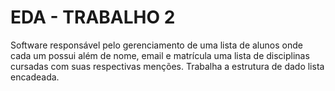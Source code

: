 # EDA - TRABALHO 2
Software responsável pelo gerenciamento de uma lista de alunos onde cada um possui além de nome, email e matrícula uma lista de disciplinas cursadas com suas respectivas menções. Trabalha a estrutura de dado lista encadeada.
